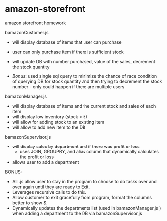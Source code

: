 # amazon-storefront
amazon storefront homework

bamazonCustomer.js
  * will display database of items that user can purchase
  * user can only purchase item if there is sufficient stock
  * will update DB with number purchased, value of the sales, decrement the stock quantity

  * *Bonus*: used single sql query to minimize the chance of race condition of querying DB for stock quantity and then trying to decrement the stock number  - only could happen if there are multiple users

bamazonManager.js
  * will display database of items and the current stock and sales of each item
  * will display low inventory (stock < 5)
  * will allow for adding stock to an existing item
  * will allow to add new item to the DB
  
  
bamazonSupervisor.js
  * will display sales by department and if there was profit or loss 
    * uses JOIN, GROUPBY, and alias column that dynamically calculates the profit or loss
  * allows user to add a department

BONUS: 
- All .js allow user to stay in the program to choose to do tasks over and over again until they are ready to Exit.
- Leverages recursive calls to do this.
- Allow customer to exit gracefully from program, format the columns better to show $.
- Dynamically updates the departments list (used in bamazonManager.js ) when adding a department to the DB via bamazonSupervisor.js
